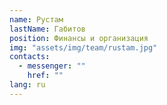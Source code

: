 ```yaml
---
name: Рустам
lastName: Габитов
position: Финансы и организация
img: "assets/img/team/rustam.jpg"
contacts:
  - messenger: ""
    href: ""
lang: ru
---
```

